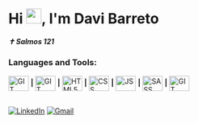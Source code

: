 

<h1>Hi <img src="https://raw.githubusercontent.com/kaueMarques/kaueMarques/master/hi.gif" height="30px">, I'm Davi Barreto</h1>

<h5>✝ Salmos 121 <h5>
<h3>Languages and Tools:</h3>

<div style="display: inline_block">
    <img align="center" alt="GIT" height="30" width="40"  src="https://cdn.jsdelivr.net/gh/devicons/devicon@latest/icons/react/react-original.svg" />
  <strong>|</strong>
  <img align="center" alt="GIT" height="30" width="40"  src="https://cdn.jsdelivr.net/gh/devicons/devicon@latest/icons/nodejs/nodejs-original-wordmark.svg" />
<strong>|</strong>
 <img align="center" alt="HTML5" height="30" width="40"  src="https://cdn.jsdelivr.net/gh/devicons/devicon@latest/icons/html5/html5-original-wordmark.svg"  /> 
 <strong>|</strong>
 <img align="center" alt="CSS" height="30" width="40"  src="https://cdn.jsdelivr.net/gh/devicons/devicon@latest/icons/css3/css3-original-wordmark.svg"  />
<strong>|</strong>
 <img align="center" alt="JS" height="30" width="40"  src="https://cdn.jsdelivr.net/gh/devicons/devicon@latest/icons/javascript/javascript-original.svg" />
 <strong>|</strong>
 <img align="center" alt="SASS" height="30" width="40"  src="https://cdn.jsdelivr.net/gh/devicons/devicon@latest/icons/sass/sass-original.svg" />
<strong>|</strong>
 <img align="center" alt="GIT" height="30" width="40"  src="https://cdn.jsdelivr.net/gh/devicons/devicon@latest/icons/git/git-original-wordmark.svg" />

 
</div>

</br>

[![LinkedIn](https://img.shields.io/badge/LinkedIn-Blue?style=for-the-badge&logo=linkedin&logoColor=white&color=007bff)](https://www.linkedin.com/in/davibarreto-dev/)
[![Gmail](https://img.shields.io/badge/Gmail-Blue?style=for-the-badge&logo=gmail&logoColor=white&color=007bff)](mailto:davibarretojkda@gmail.com)
<!---
DaviBarretto/DaviBarretto is a ✨ special ✨ repository because its `README.md` (this file) appears on your GitHub profile.
You can click the Preview link to take a look at your changes.
--->
